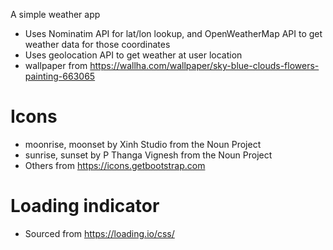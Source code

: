 A simple weather app

- Uses Nominatim API for lat/lon lookup, and OpenWeatherMap API to get weather data for those coordinates
- Uses geolocation API to get weather at user location
- wallpaper from https://wallha.com/wallpaper/sky-blue-clouds-flowers-painting-663065

# Icons

- moonrise, moonset by Xinh Studio from the Noun Project
- sunrise, sunset by P Thanga Vignesh from the Noun Project
- Others from https://icons.getbootstrap.com

# Loading indicator

- Sourced from https://loading.io/css/

